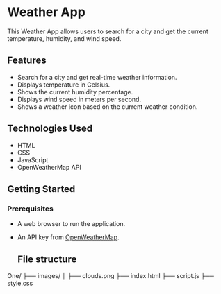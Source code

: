 # Weather App

This Weather App allows users to search for a city and get the current temperature, humidity, and wind speed.

## Features

- Search for a city and get real-time weather information.
- Displays temperature in Celsius.
- Shows the current humidity percentage.
- Displays wind speed in meters per second.
- Shows a weather icon based on the current weather condition.

## Technologies Used

- HTML
- CSS
- JavaScript
- OpenWeatherMap API

## Getting Started

### Prerequisites

- A web browser to run the application.
- An API key from [OpenWeatherMap](https://openweathermap.org/api).



   ## File structure
One/
  ├── images/
  │   ├── clouds.png
  ├── index.html
  ├── script.js
  ├── style.css
